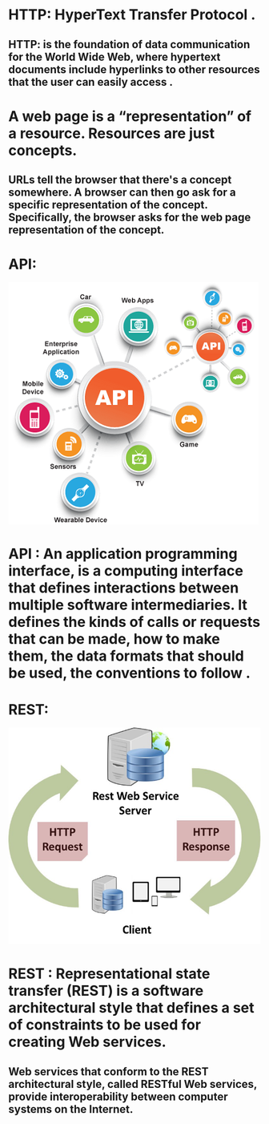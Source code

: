 # HTTP: HyperText Transfer Protocol .
## HTTP: is the foundation of data communication for the World Wide Web, where hypertext documents include hyperlinks to other resources that the user can easily access .

# A web page is a “representation” of a resource. Resources are just concepts. 

## URLs tell the browser that there's a concept somewhere. A browser can then go ask for a specific representation of the concept. Specifically, the browser asks for the web page representation of the concept.

# API:
![](API.png)

# API : An application programming interface, is a computing interface that defines interactions between multiple software intermediaries. It defines the kinds of calls or requests that can be made, how to make them, the data formats that should be used, the conventions to follow .


# REST:
![](rest.jpeg)

# REST : Representational state transfer (REST) is a software architectural style that defines a set of constraints to be used for creating Web services.

##  Web services that conform to the REST architectural style, called RESTful Web services, provide interoperability between computer systems on the Internet.




